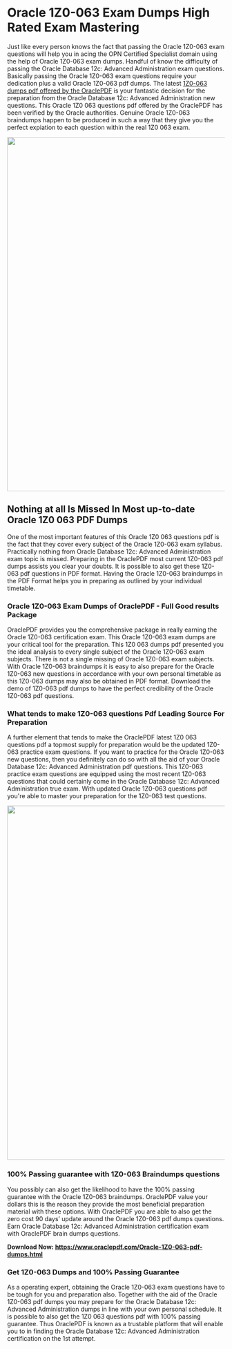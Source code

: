 <h1>Oracle 1Z0-063 Exam Dumps High Rated Exam Mastering</h1>
<p>Just like every person knows the fact that passing the Oracle 1Z0-063 exam questions will help you in acing the&nbsp;OPN Certified Specialist&nbsp;domain using the help of Oracle 1Z0-063 exam dumps. Handful of know the difficulty of passing the Oracle Database 12c: Advanced Administration exam questions. Basically passing the Oracle 1Z0-063 exam questions require your dedication plus a valid Oracle 1Z0-063 pdf dumps. The latest&nbsp;<a href="https://www.oraclepdf.com/Oracle-1Z0-063-pdf-dumps.html">1Z0-063 dumps pdf offered by the OraclePDF</a>&nbsp;is your fantastic decision for the preparation from the Oracle Database 12c: Advanced Administration new questions. This Oracle 1Z0 063 questions pdf offered by the OraclePDF has been verified by the Oracle authorities. Genuine Oracle 1Z0-063 braindumps happen to be produced in such a way that they give you the perfect expiation to each question within the real 1Z0 063 exam.</p>
<p><a href="https://www.oraclepdf.com/Oracle-1Z0-063-pdf-dumps.html"><img src="https://i.ibb.co/mJY6Knz/1.png" width="820" /></a></p>
<h2>Nothing at all Is Missed In Most up-to-date Oracle 1Z0 063 PDF Dumps</h2>
<p>One of the most important features of this Oracle 1Z0 063 questions pdf is the fact that they cover every subject of the Oracle 1Z0-063 exam syllabus. Practically nothing from Oracle Database 12c: Advanced Administration exam topic is missed. Preparing in the OraclePDF most current 1Z0-063 pdf dumps assists you clear your doubts. It is possible to also get these 1Z0-063 pdf questions in PDF format. Having the Oracle 1Z0-063 braindumps in the PDF Format helps you in preparing as outlined by your individual timetable.</p>
<h3>Oracle 1Z0-063 Exam Dumps of OraclePDF - Full Good results Package</h3>
<p>OraclePDF provides you the comprehensive package in really earning the Oracle 1Z0-063 certification exam. This Oracle 1Z0-063 exam dumps are your critical tool for the preparation. This 1Z0 063 dumps pdf presented you the ideal analysis to every single subject of the Oracle 1Z0-063 exam subjects. There is not a single missing of Oracle 1Z0-063 exam subjects. With Oracle 1Z0-063 braindumps it is easy to also prepare for the Oracle 1Z0-063 new questions in accordance with your own personal timetable as this 1Z0-063 dumps may also be obtained in PDF format. Download the demo of 1Z0-063 pdf dumps to have the perfect credibility of the Oracle 1Z0-063 pdf questions.</p>
<h3>What tends to make 1Z0-063 questions Pdf Leading Source For Preparation</h3>
<p>A further element that tends to make the OraclePDF latest 1Z0 063 questions pdf a topmost supply for preparation would be the updated 1Z0-063 practice exam questions. If you want to practice for the Oracle 1Z0-063 new questions, then you definitely can do so with all the aid of your Oracle Database 12c: Advanced Administration pdf questions. This 1Z0-063 practice exam questions are equipped using the most recent 1Z0-063 questions that could certainly come in the Oracle Database 12c: Advanced Administration true exam. With updated Oracle 1Z0-063 questions pdf you're able to master your preparation for the 1Z0-063 test questions.</p>
<p><img src="https://i.ibb.co/TWQ7T6D/2.png" width="820" /></p>
<h3>100% Passing guarantee with 1Z0-063 Braindumps questions</h3>
<p>You possibly can also get the likelihood to have the 100% passing guarantee with the Oracle 1Z0-063 braindumps. OraclePDF value your dollars this is the reason they provide the most beneficial preparation material with these options. With OraclePDF you are able to also get the zero cost 90 days&rsquo; update around the Oracle 1Z0-063 pdf dumps questions. Earn Oracle Database 12c: Advanced Administration certification exam with&nbsp;OraclePDF&nbsp;brain dumps questions.</p>
<p><strong>Download Now: <a href="https://www.oraclepdf.com/Oracle-1Z0-063-pdf-dumps.html">https://www.oraclepdf.com/Oracle-1Z0-063-pdf-dumps.html</a></strong></p>
<h3>Get 1Z0-063&nbsp;Dumps&nbsp;and 100% Passing Guarantee</h3>
<p>As a operating expert, obtaining the Oracle 1Z0-063 exam questions have to be tough for you and preparation also. Together with the aid of the Oracle 1Z0-063 pdf dumps you may prepare for the Oracle Database 12c: Advanced Administration dumps in line with your own personal schedule. It is possible to also get the 1Z0 063 questions pdf with 100% passing guarantee. Thus OraclePDF is known as a trustable platform that will enable you to in finding the Oracle Database 12c: Advanced Administration certification on the 1st attempt.</p>
